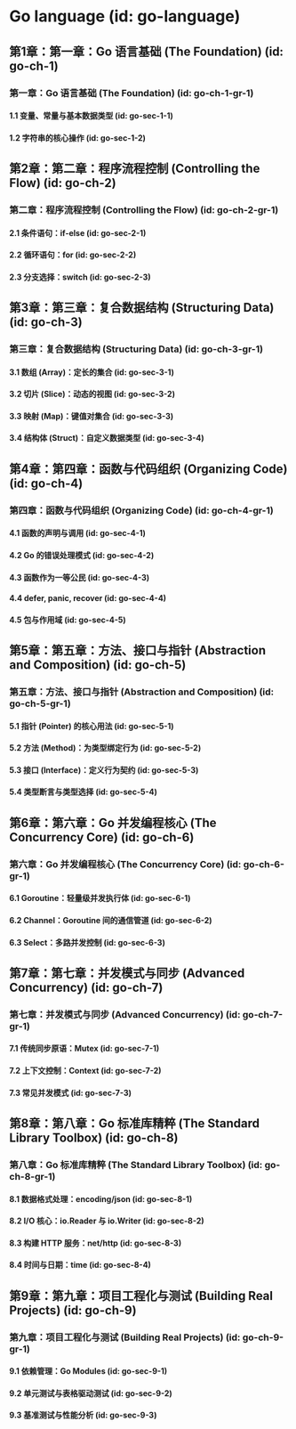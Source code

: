 # Go language (id: go-language)

## 第1章：第一章：Go 语言基础 (The Foundation) (id: go-ch-1)
### 第一章：Go 语言基础 (The Foundation) (id: go-ch-1-gr-1)
#### 1.1 变量、常量与基本数据类型 (id: go-sec-1-1)
#### 1.2 字符串的核心操作 (id: go-sec-1-2)

## 第2章：第二章：程序流程控制 (Controlling the Flow) (id: go-ch-2)
### 第二章：程序流程控制 (Controlling the Flow) (id: go-ch-2-gr-1)
#### 2.1 条件语句：if-else (id: go-sec-2-1)
#### 2.2 循环语句：for (id: go-sec-2-2)
#### 2.3 分支选择：switch (id: go-sec-2-3)

## 第3章：第三章：复合数据结构 (Structuring Data) (id: go-ch-3)
### 第三章：复合数据结构 (Structuring Data) (id: go-ch-3-gr-1)
#### 3.1 数组 (Array)：定长的集合 (id: go-sec-3-1)
#### 3.2 切片 (Slice)：动态的视图 (id: go-sec-3-2)
#### 3.3 映射 (Map)：键值对集合 (id: go-sec-3-3)
#### 3.4 结构体 (Struct)：自定义数据类型 (id: go-sec-3-4)

## 第4章：第四章：函数与代码组织 (Organizing Code) (id: go-ch-4)
### 第四章：函数与代码组织 (Organizing Code) (id: go-ch-4-gr-1)
#### 4.1 函数的声明与调用 (id: go-sec-4-1)
#### 4.2 Go 的错误处理模式 (id: go-sec-4-2)
#### 4.3 函数作为一等公民 (id: go-sec-4-3)
#### 4.4 defer, panic, recover (id: go-sec-4-4)
#### 4.5 包与作用域 (id: go-sec-4-5)

## 第5章：第五章：方法、接口与指针 (Abstraction and Composition) (id: go-ch-5)
### 第五章：方法、接口与指针 (Abstraction and Composition) (id: go-ch-5-gr-1)
#### 5.1 指针 (Pointer) 的核心用法 (id: go-sec-5-1)
#### 5.2 方法 (Method)：为类型绑定行为 (id: go-sec-5-2)
#### 5.3 接口 (Interface)：定义行为契约 (id: go-sec-5-3)
#### 5.4 类型断言与类型选择 (id: go-sec-5-4)

## 第6章：第六章：Go 并发编程核心 (The Concurrency Core) (id: go-ch-6)
### 第六章：Go 并发编程核心 (The Concurrency Core) (id: go-ch-6-gr-1)
#### 6.1 Goroutine：轻量级并发执行体 (id: go-sec-6-1)
#### 6.2 Channel：Goroutine 间的通信管道 (id: go-sec-6-2)
#### 6.3 Select：多路并发控制 (id: go-sec-6-3)

## 第7章：第七章：并发模式与同步 (Advanced Concurrency) (id: go-ch-7)
### 第七章：并发模式与同步 (Advanced Concurrency) (id: go-ch-7-gr-1)
#### 7.1 传统同步原语：Mutex (id: go-sec-7-1)
#### 7.2 上下文控制：Context (id: go-sec-7-2)
#### 7.3 常见并发模式 (id: go-sec-7-3)

## 第8章：第八章：Go 标准库精粹 (The Standard Library Toolbox) (id: go-ch-8)
### 第八章：Go 标准库精粹 (The Standard Library Toolbox) (id: go-ch-8-gr-1)
#### 8.1 数据格式处理：encoding/json (id: go-sec-8-1)
#### 8.2 I/O 核心：io.Reader 与 io.Writer (id: go-sec-8-2)
#### 8.3 构建 HTTP 服务：net/http (id: go-sec-8-3)
#### 8.4 时间与日期：time (id: go-sec-8-4)

## 第9章：第九章：项目工程化与测试 (Building Real Projects) (id: go-ch-9)
### 第九章：项目工程化与测试 (Building Real Projects) (id: go-ch-9-gr-1)
#### 9.1 依赖管理：Go Modules (id: go-sec-9-1)
#### 9.2 单元测试与表格驱动测试 (id: go-sec-9-2)
#### 9.3 基准测试与性能分析 (id: go-sec-9-3)
